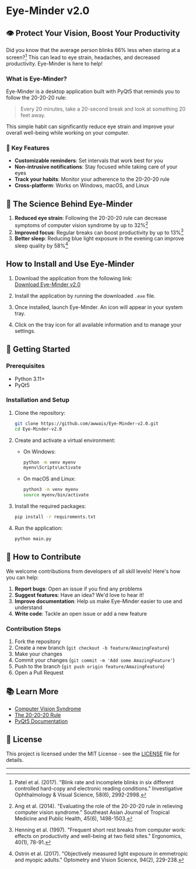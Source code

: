 # Eye-Minder v2.0

## 👁️ Protect Your Vision, Boost Your Productivity

Did you know that the average person blinks 66% less when staring at a screen?[^1] This can lead to eye strain, headaches, and decreased productivity. Eye-Minder is here to help!

### What is Eye-Minder?

Eye-Minder is a desktop application built with PyQt5 that reminds you to follow the 20-20-20 rule:

> Every 20 minutes, take a 20-second break and look at something 20 feet away.

This simple habit can significantly reduce eye strain and improve your overall well-being while working on your computer.

### 🚀 Key Features

- **Customizable reminders**: Set intervals that work best for you
- **Non-intrusive notifications**: Stay focused while taking care of your eyes
- **Track your habits**: Monitor your adherence to the 20-20-20 rule
- **Cross-platform**: Works on Windows, macOS, and Linux

## 🔬 The Science Behind Eye-Minder

1. **Reduced eye strain**: Following the 20-20-20 rule can decrease symptoms of computer vision syndrome by up to 32%[^2]
2. **Improved focus**: Regular breaks can boost productivity by up to 13%[^3]
3. **Better sleep**: Reducing blue light exposure in the evening can improve sleep quality by 58%[^4]
   
## How to Install and Use Eye-Minder
1. Download the application from the following link:  
   [Download Eye-Minder v2.0](https://github.com/awwais/Eye-Minder-v2.0/releases/download/EyeMinder-v2.0/EyeMinder.exe)
   
2. Install the application by running the downloaded `.exe` file.

3. Once installed, launch Eye-Minder. An icon will appear in your system tray.

4. Click on the tray icon for all available information and to manage your settings.

## 🚀 Getting Started

### Prerequisites

- Python 3.11+
- PyQt5

### Installation and Setup

1. Clone the repository:
   ```bash
   git clone https://github.com/awwais/Eye-Minder-v2.0.git
   cd Eye-Minder-v2.0
   ```

2. Create and activate a virtual environment:
   - On Windows:
     ```bash
     python -m venv myenv
     myenv\Scripts\activate
     ```
   - On macOS and Linux:
     ```bash
     python3 -m venv myenv
     source myenv/bin/activate
     ```

3. Install the required packages:
   ```bash
   pip install -r requirements.txt
   ```

4. Run the application:
   ```bash
   python main.py
   ```

## 🤝 How to Contribute

We welcome contributions from developers of all skill levels! Here's how you can help:

1. **Report bugs**: Open an issue if you find any problems
2. **Suggest features**: Have an idea? We'd love to hear it!
3. **Improve documentation**: Help us make Eye-Minder easier to use and understand
4. **Write code**: Tackle an open issue or add a new feature

### Contribution Steps

1. Fork the repository
2. Create a new branch (`git checkout -b feature/AmazingFeature`)
3. Make your changes
4. Commit your changes (`git commit -m 'Add some AmazingFeature'`)
5. Push to the branch (`git push origin feature/AmazingFeature`)
6. Open a Pull Request

## 📚 Learn More

- [Computer Vision Syndrome](https://www.aoa.org/healthy-eyes/eye-and-vision-conditions/computer-vision-syndrome)
- [The 20-20-20 Rule](https://www.healthline.com/health/eye-health/20-20-20-rule)
- [PyQt5 Documentation](https://www.riverbankcomputing.com/static/Docs/PyQt5/)

## 📄 License

This project is licensed under the MIT License - see the [LICENSE](LICENSE) file for details.

---

[^1]: Patel et al. (2017). "Blink rate and incomplete blinks in six different controlled hard-copy and electronic reading conditions." Investigative Ophthalmology & Visual Science, 58(6), 2992-2998.
[^2]: Ang et al. (2014). "Evaluating the role of the 20-20-20 rule in relieving computer vision syndrome." Southeast Asian Journal of Tropical Medicine and Public Health, 45(6), 1498-1503.
[^3]: Henning et al. (1997). "Frequent short rest breaks from computer work: effects on productivity and well-being at two field sites." Ergonomics, 40(1), 78-91.
[^4]: Ostrin et al. (2017). "Objectively measured light exposure in emmetropic and myopic adults." Optometry and Vision Science, 94(2), 229-238.
